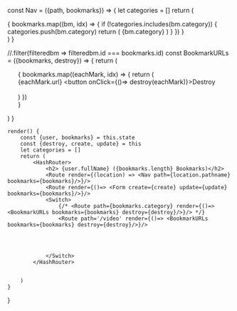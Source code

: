 
const Nav = ({path, bookmarks}) => {
    let categories = []
    return (
        <nav>{
            bookmarks.map((bm, idx) => {
                if (!categories.includes(bm.category)) {
                    categories.push(bm.category)
                    return (
                        <Link to={bm.category} key={idx}>{bm.category}</Link>
                    )
                }
            })
        }</nav>
    )
}

//.filter(filteredbm => filteredbm.id === bookmarks.id)
const BookmarkURLs = ({bookmarks, destroy}) => {
    return (
        <ul>{
            bookmarks.map((eachMark, idx) => {
                return (
                    <div key={idx} className='url'>
                        <Link to='/'>{eachMark.url}</Link>
                        <button onClick={()=> destroy(eachMark)}>Destroy</button>
                    </div>     
                )
            })        
        }</ul>
    )
}



    render() {
        const {user, bookmarks} = this.state
        const {destroy, create, update} = this
        let categories = []
        return (
            <HashRouter>
                <h2> {user.fullName} ({bookmarks.length} Bookmarks)</h2>
                <Route render={(location) => <Nav path={location.pathname} bookmarks={bookmarks}/>}/>
                <Route render={()=> <Form create={create} update={update} bookmarks={bookmarks}/>}/>
                <Switch>
                    {/* <Route path={bookmarks.category} render={()=> <BookmarkURLs bookmarks={bookmarks} destroy={destroy}/>}/> */}
                    <Route path='/video' render={()=> <BookmarkURLs bookmarks={bookmarks} destroy={destroy}/>}/>
                    


                
                </Switch>
            </HashRouter>

            
        )
    }
}
